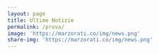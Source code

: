 ```yaml
---
layout: page
title: Ultime Notizie
permalink: /prova/
image: 'https://marzorati.co/img/news.png'
share-img: 'https://marzorati.co/img/news.png'
---
```

<script type="text/javascript" src="https://code.jquery.com/jquery-1.9.1.min.js"></script>
<script type="text/javascript" src="FeedEk.min.js"></script>

<div id="divRss"></div>

<script type="text/javascript">
$(function () {
$('#divRss').FeedEk({
FeedUrl:'https://jquery-plugins.net/rss',
MaxCount: 3,
ShowDesc: true,
ShowPubDate: false,
DescCharacterLimit: 100
});
</script>
